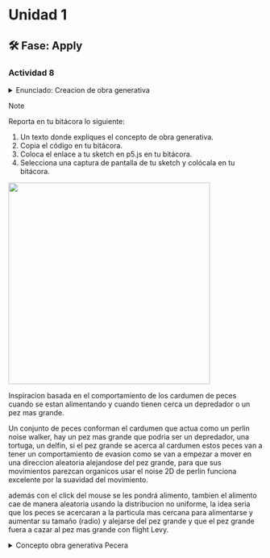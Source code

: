 # Unidad 1

## 🛠 Fase: Apply

### Actividad 8

<details>
  <summary>Enunciado: Creacion de obra generativa</summary>

Vas a crear una obra generativa interactiva en tiempo real utilizando los conceptos de aleatoriedad que has aprendido en esta unidad.
Tu obra debe:

- Usar al menos tres conceptos estudiados en esta unidad COMBINADOS de manera creativa y coherente.
- Tu obra de ser interactiva y generativa en tiempo real. Puedes usar el mouse, el teclado o cualquier otro sensor de entrada para interactuar con la obra.

#### Consolidación y metacognición 🤔
Ahora que has experimentado con la aleatoriedad y has aplicado estos conceptos en una pieza de arte generativo, es momento de reflexionar sobre el proceso y los resultados obtenidos.

🚧 Esta parte de la unidad la realizarás en la sesión 2 de la semana entrante.

</details>

> [!NOTE]
> Reporta en tu bitácora lo siguiente:
>
> 1. Un texto donde expliques el concepto de obra generativa.
> 2. Copia el código en tu bitácora.
> 3. Coloca el enlace a tu sketch en p5.js en tu bitácora.
> 4. Selecciona una captura de pantalla de tu sketch y colócala en tu bitácora.


<img src="https://github.com/user-attachments/assets/7e23ceba-cf53-4740-b2fd-e04366bbe522" width="400">


Inspiracion basada en el comportamiento de los cardumen de peces cuando se estan alimentando y cuando tienen cerca un depredador o un pez mas grande.

   Un conjunto de peces conforman el cardumen que actua como un perlin noise walker, hay un pez mas grande que podria ser un depredador, una tortuga, un delfin, si el pez grande se acerca al cardumen estos peces van a tener un comportamiento de evasion como se van a empezar a mover en una direccion aleatoria alejandose del pez grande, para que sus movimientos parezcan organicos usar el noise 2D de perlin funciona excelente por la suavidad del movimiento.

   además con el click del mouse se les pondrá alimento, tambien el alimento cae de manera aleatoria usando la distribucion no uniforme, la idea seria que los peces se acercaran a la particula mas cercana para alimentarse y aumentar su tamaño (radio) y alejarse del pez grande y que el pez grande fuera a cazar al pez mas grande con flight Levy.

<details>
  <summary>Concepto obra generativa Pecera</summary>

   Verificacion de cumplimiento de requisitos, almenos 3 conceptos estudiados combinados:
   
- [x] Aleatoriedad
- [x] Ruido perlin (noise 2D)
- [x] Random walker
- [x] Distribucion no uniforme
- [x] Minimo 3 conceptos combinados
- [x] Coherencia y creatividad
- [x] Interactiva y generativa en tiempo real
- [x] Elemento fisico interactivo (mouse o teclado)


3. Codigo del programa

<details>
  <summary>index.html</summary>

```html
<!DOCTYPE html>
<html>
  <head>
    <script src="https://cdnjs.cloudflare.com/ajax/libs/p5.js/1.7.0/p5.min.js"></script>
    <meta charset="utf-8" />
    <link rel="stylesheet" type="text/css" href="style.css" />
  </head>
  <body>
    <script src="sketch.js"></script>
  </body>
</html>
```
</details>

<details>
  <summary>sketch.js</summary>

```js
let peces = [];  
let comidas = [];
let numPeces = 40; 
let bigFish; 
let distanciaHuida = 50; 
let margin = 20; 

function setup() {
  createCanvas(800, 600);  
  for (let i = 0; i < numPeces; i++) {
    peces.push(new Pez(random(width), random(height)));
  }

  bigFish = new BigFish(width / 2, height / 2);
}

function draw() {
  background(30, 144, 255);

  bigFish.update(peces); // objeto.metodo(parametros) receives the list of small fish 
  bigFish.display();

  for (let i = comidas.length - 1; i >= 0; i--) {
    comidas[i].display();
  }

  if (frameCount % 120 === 0) {
    let stdDevX = width / 4;
    let stdDevY = height / 4;
    let x = constrain(randomGaussian(width / 2, stdDevX), margin, width - margin);
    let y = constrain(randomGaussian(height / 2, stdDevY), margin, height - margin);
    comidas.push(new Comida(x, y));
  }

  for (let i = peces.length - 1; i >= 0; i--) {
    let p = peces[i];
    p.update(bigFish, comidas);
    p.display();

    if (
      dist(bigFish.pos.x, bigFish.pos.y, p.pos.x, p.pos.y) <
        bigFish.tamano / 2 + p.tamano / 2 &&
      !bigFish.cooldownActivo
    ) {
      peces.splice(i, 1);
      bigFish.iniciarCooldown(20);
    }
  }
}

function mousePressed() {
  let x = constrain(mouseX, margin, width - margin);
  let y = constrain(mouseY, margin, height - margin);
  comidas.push(new Comida(x, y));
}

class Pez {
  constructor(x, y) {
    this.pos = createVector(x, y);
    this.tamano = 8;
    this.noiseOffset = createVector(random(1000), random(1000));
    this.vel = createVector();
  }

  update(bigFish, comidas) {
    let d = dist(this.pos.x, this.pos.y, bigFish.pos.x, bigFish.pos.y);

    let nx = noise(this.noiseOffset.x) * TWO_PI * 2;
    let ny = noise(this.noiseOffset.y) * TWO_PI * 2;
    this.vel = createVector(cos(nx), sin(ny)).mult(1.5);
    this.noiseOffset.add(0.01, 0.01);

    let escape = createVector();                   
    if (d < distanciaHuida) {
      escape.add(
        p5.Vector.sub(this.pos, bigFish.pos).setMag(2)
      );
    }

    if (this.pos.x < margin)       escape.add(createVector(1, 0));
    else if (this.pos.x > width - margin) escape.add(createVector(-1, 0));
    if (this.pos.y < margin)       escape.add(createVector(0, 1));
    else if (this.pos.y > height - margin) escape.add(createVector(0, -1));
    escape.setMag(escape.mag() ? 2 : 0);

    this.pos.add(this.vel).add(escape);

    if (comidas.length > 0 && d > distanciaHuida) {
      let objetivo = this.comidaMasCercana(comidas);
      let dir = p5.Vector.sub(objetivo.pos, this.pos).setMag(0.5);
      this.pos.add(dir);
      if (
        dist(this.pos.x, this.pos.y, objetivo.pos.x, objetivo.pos.y) <
        (this.tamano + objetivo.tamano) / 2
      ) {
        this.tamano += 1;
        comidas.splice(comidas.indexOf(objetivo), 1); 
      }
    }

    this.pos.x = constrain(this.pos.x, 0, width);
    this.pos.y = constrain(this.pos.y, 0, height);
  }

  comidaMasCercana(lista) {
    let mejor = null;
    let minD = Infinity;
    for (let c of lista) {
      let d = dist(this.pos.x, this.pos.y, c.pos.x, c.pos.y);
      if (d < minD) { minD = d; mejor = c; }
    }
    return mejor;
  }

  display() {
    fill(255, 200);
    noStroke();
    ellipse(this.pos.x, this.pos.y, this.tamano);
  }
}

class BigFish {
  constructor(x, y) {
    this.pos = createVector(x, y);
    this.tamano = 30;
    this.noiseOffset = createVector(random(5000), random(5000));
    this.vel = createVector();
    this.target = null;
    this.cooldownActivo = false;
    this.tiempoRestante = 0;
    this.tiempoFin = 0;
  }

  iniciarCooldown(segundos) {
    this.cooldownActivo = true;
    this.tiempoRestante = segundos;
    this.tiempoFin = millis() + segundos * 1000;
  }

  update(peces) {
    let angleNoise = noise(this.noiseOffset.x, this.noiseOffset.y) * TWO_PI * 2;
    let perlinDir = p5.Vector.fromAngle(angleNoise).mult(1.5);

    if (this.cooldownActivo) {
      this.target = null;
      this.vel = perlinDir;
      this.tiempoRestante = max(0, (this.tiempoFin - millis()) / 1000);
      if (this.tiempoRestante <= 0) {
        this.cooldownActivo = false;
        this.tiempoRestante = 0;
      }

    } else if (peces.length > 0) {
      let mayor = peces.reduce((a, b) => (a.tamano > b.tamano ? a : b));
      this.target = mayor;
      let chase = p5.Vector.sub(mayor.pos, this.pos).normalize().mult(2.5);
      this.vel = p5.Vector.add(perlinDir, chase).limit(3);

    } else {
      this.vel = perlinDir;
      this.target = null;
    }

    this.pos.add(this.vel);
    this.noiseOffset.add(0.01, 0.01);

    this.pos.x = constrain(this.pos.x, 0, width);
    this.pos.y = constrain(this.pos.y, 0, height);
  }

  display() {
    fill(0, 255, 0, 180);
    noStroke();
    ellipse(this.pos.x, this.pos.y, this.tamano);

    if (this.cooldownActivo) {
      fill(255);
      textAlign(CENTER, CENTER);
      textSize(14);
      text(nf(this.tiempoRestante, 1, 1), this.pos.x, this.pos.y - this.tamano);
    }

    if (this.target) {
      noFill();
      stroke(255, 0, 0);
      strokeWeight(2);
      ellipse(this.target.pos.x, this.target.pos.y, this.target.tamano + 6);
    }
  }
}

class Comida {
  constructor(x, y) {
    this.pos = createVector(x, y);
    this.tamano = 8;
  }

  display() {
    fill(255, 150, 0);
    noStroke();
    rectMode(CENTER);
    rect(this.pos.x, this.pos.y, this.tamano, this.tamano);
  }

}
```
</details>

3. [Enlace al codigo en p5js sobre la obra generativa: titulo por definir](https://editor.p5js.org/DanielZafiro/sketches/6Q7fMKdSM)


</details>
